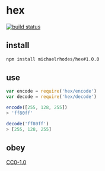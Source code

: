 # hex

[![build status](https://travis-ci.org/michaelrhodes/hex.svg?branch=master)](https://travis-ci.org/michaelrhodes/hex)

## install
```sh
npm install michaelrhodes/hex#1.0.0
```

## use
```js
var encode = require('hex/encode')
var decode = require('hex/decode')

encode([255, 128, 255])
> 'ff80ff'

decode('ff80ff')
> [255, 128, 255]
```

## obey
[CC0-1.0](https://creativecommons.org/publicdomain/zero/1.0/)
